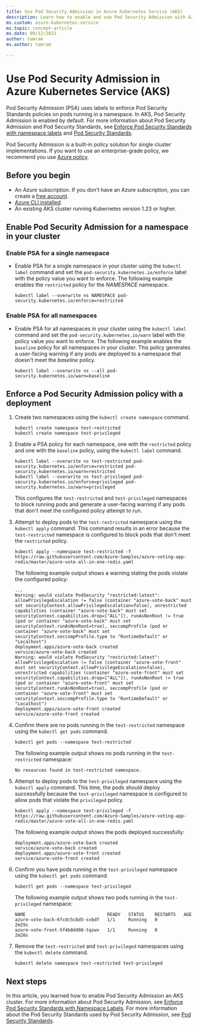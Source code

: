 ```yaml
---
title: Use Pod Security Admission in Azure Kubernetes Service (AKS)
description: Learn how to enable and use Pod Security Admission with Azure Kubernetes Service (AKS).
ms.custom: azure-kubernetes-service
ms.topic: concept-article
ms.date: 09/12/2023
author: tamram
ms.author: tamram

---
```


# Use Pod Security Admission in Azure Kubernetes Service (AKS)

Pod Security Admission (PSA) uses labels to enforce Pod Security Standards policies on pods running in a namespace. In AKS, Pod Security Admission is enabled by default. For more information about Pod Security Admission and Pod Security Standards, see [Enforce Pod Security Standards with namespace labels][kubernetes-psa] and [Pod Security Standards][kubernetes-pss].

Pod Security Admission is a built-in policy solution for single cluster implementations. If you want to use an enterprise-grade policy, we recommend you use [Azure policy](use-azure-policy.md).

## Before you begin

- An Azure subscription. If you don't have an Azure subscription, you can create a [free account](https://azure.microsoft.com/free).
- [Azure CLI installed](/cli/azure/install-azure-cli).
- An existing AKS cluster running Kubernetes version 1.23 or higher.

## Enable Pod Security Admission for a namespace in your cluster

### Enable PSA for a single namespace

- Enable PSA for a single namespace in your cluster using the `kubectl label` command and set the `pod-security.kubernetes.io/enforce` label with the policy value you want to enforce. The following example enables the `restricted` policy for the *NAMESPACE* namespace.

    ```azurecli-interactive
    kubectl label --overwrite ns NAMESPACE pod-security.kubernetes.io/enforce=restricted
    ```

### Enable PSA for all namespaces

- Enable PSA for all namespaces in your cluster using the `kubectl label` command and set the `pod-security.kubernetes.io/warn` label with the policy value you want to enforce. The following example enables the `baseline` policy for all namespaces in your cluster. This policy generates a user-facing warning if any pods are deployed to a namespace that doesn't meet the *baseline* policy.

    ```azurecli-interactive
    kubectl label --overwrite ns --all pod-security.kubernetes.io/warn=baseline
    ```

## Enforce a Pod Security Admission policy with a deployment

1. Create two namespaces using the `kubectl create namespace` command.

    ```azurecli-interactive
    kubectl create namespace test-restricted
    kubectl create namespace test-privileged
    ```

1. Enable a PSA policy for each namespace, one with the `restricted` policy and one with the `baseline` policy, using the `kubectl label` command.

    ```azurecli-interactive
    kubectl label --overwrite ns test-restricted pod-security.kubernetes.io/enforce=restricted pod-security.kubernetes.io/warn=restricted
    kubectl label --overwrite ns test-privileged pod-security.kubernetes.io/enforce=privileged pod-security.kubernetes.io/warn=privileged
    ```

    This configures the `test-restricted` and `test-privileged` namespaces to block running pods and generate a user-facing warning if any pods that don't meet the configured policy attempt to run.

1. Attempt to deploy pods to the `test-restricted` namespace using the `kubectl apply` command. This command results in an error because the `test-restricted` namespace is configured to block pods that don't meet the `restricted` policy.

    ```azurecli-interactive
    kubectl apply --namespace test-restricted -f https://raw.githubusercontent.com/Azure-Samples/azure-voting-app-redis/master/azure-vote-all-in-one-redis.yaml
    ```

    The following example output shows a warning stating the pods violate the configured policy:

    ```output
    ...
    Warning: would violate PodSecurity "restricted:latest": allowPrivilegeEscalation != false (container "azure-vote-back" must set securityContext.allowPrivilegeEscalation=false), unrestricted capabilities (container "azure-vote-back" must set securityContext.capabilities.drop=["ALL"]), runAsNonRoot != true (pod or container "azure-vote-back" must set securityContext.runAsNonRoot=true), seccompProfile (pod or container "azure-vote-back" must set securityContext.seccompProfile.type to "RuntimeDefault" or "Localhost")
    deployment.apps/azure-vote-back created
    service/azure-vote-back created
    Warning: would violate PodSecurity "restricted:latest": allowPrivilegeEscalation != false (container "azure-vote-front" must set securityContext.allowPrivilegeEscalation=false), unrestricted capabilities (container "azure-vote-front" must set securityContext.capabilities.drop=["ALL"]), runAsNonRoot != true (pod or container "azure-vote-front" must set securityContext.runAsNonRoot=true), seccompProfile (pod or container "azure-vote-front" must set securityContext.seccompProfile.type to "RuntimeDefault" or "Localhost")
    deployment.apps/azure-vote-front created
    service/azure-vote-front created
    ```

1. Confirm there are no pods running in the `test-restricted` namespace using the `kubectl get pods` command.

    ```azurecli-interactive
    kubectl get pods --namespace test-restricted
    ```

    The following example output shows no pods running in the `test-restricted` namespace:

    ```output
    No resources found in test-restricted namespace.
    ```

1. Attempt to deploy pods to the `test-privileged` namespace using the `kubectl apply` command. This time, the pods should deploy successfully because the `test-privileged` namespace is configured to allow pods that violate the `privileged` policy.

    ```azurecli-interactive
    kubectl apply --namespace test-privileged -f https://raw.githubusercontent.com/Azure-Samples/azure-voting-app-redis/master/azure-vote-all-in-one-redis.yaml
    ```

    The following example output shows the pods deployed successfully:

    ```output
    deployment.apps/azure-vote-back created
    service/azure-vote-back created
    deployment.apps/azure-vote-front created
    service/azure-vote-front created
    ```

1. Confirm you have pods running in the `test-privileged` namespace using the `kubectl get pods` command.

    ```azurecli-interactive
    kubectl get pods --namespace test-privileged
    ```

    The following example output shows two pods running in the `test-privileged` namespace:

    ```output
    NAME                               READY   STATUS    RESTARTS   AGE
    azure-vote-back-6fcdc5cbd5-svbdf   1/1     Running   0          2m29s
    azure-vote-front-5f4b8d498-tqzwv   1/1     Running   0          2m28s
    ```

1. Remove the `test-restricted` and `test-privileged` namespaces using the `kubectl delete` command.

    ```azurecli-interactive
    kubectl delete namespace test-restricted test-privileged
    ```

## Next steps

In this article, you learned how to enable Pod Security Admission an AKS cluster. For more information about Pod Security Admission, see [Enforce Pod Security Standards with Namespace Labels][kubernetes-psa]. For more information about the Pod Security Standards used by Pod Security Admission, see [Pod Security Standards][kubernetes-pss].

<!-- LINKS - Internal -->
[kubernetes-psa]: https://kubernetes.io/docs/tasks/configure-pod-container/enforce-standards-namespace-labels/
[kubernetes-pss]: https://kubernetes.io/docs/concepts/security/pod-security-standards/

